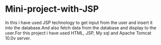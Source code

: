 # Mini-project-with-JSP
In this i have used JSP technology to get input from the 
user and insert it into the database.And also fetch data
from the database and display to the user.For this project
i have used HTML, JSP, My sql and Apache Tomcat 10.0v server.
